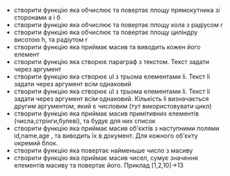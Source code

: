 - створити функцію яка обчислює та повертає площу прямокутника зі сторонами а і б
- створити функцію яка обчислює та повертає площу кола з радіусом r
- створити функцію яка обчислює та повертає площу циліндру висотою h, та радіутом r
- створити функцію яка приймає масив та виводить кожен його елемент
- створити функцію яка створює параграф з текстом. Текст задати через аргумент
- створити функцію яка створює ul з трьома елементами li. Текст li задати через аргумент всім однаковий
- створити функцію яка створює ul з трьома елементами li. Текст li задати через аргумент всім однаковий. Кількість li визначається другим аргументом, який є числовим (тут використовувати цикл)
- створити функцію яка приймає масив примітивних елементів (числа,стрінги,булеві), та будує для них список
- створити функцію яка приймає масив об'єктів з наступними полями id,name,age , та виводить їх в документ. Для кожного об'єкту окремий блок.
- створити функцію яка повертає найменьше число з масиву
- створити функцію яка приймає масив чисел, сумує значення елементів масиву та повертає його. Приклад [1,2,10]->13